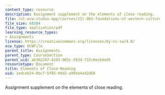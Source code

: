 ```yaml
---
content_type: resource
description: Assignment supplement on the elements of close reading.
file: /ol-ocw-studio-app/courses/21l-001-foundations-of-western-culture-homer-to-dante-fall-2008/1edceb240bc75f850dd2a993e4ad2d60_elemntcloseread1.pdf
file_size: 68304
file_type: application/pdf
learning_resource_types:
- Assignments
license: https://creativecommons.org/licenses/by-nc-sa/4.0/
ocw_type: OCWFile
parent_title: Assignments
parent_type: CourseSection
parent_uid: ab362297-4293-965c-593d-722c0ecbded5
resourcetype: Document
title: Elements of Close Reading
uid: 1edceb24-0bc7-5f85-0dd2-a993e4ad2d60
---
```

Assignment supplement on the elements of close reading.